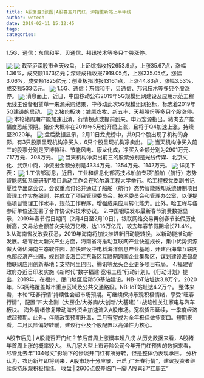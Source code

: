 ```yaml
---
title: A股复盘8张图|A股喜迎开门红，沪指重新站上半年线
author: wetech
date: 2019-02-11 15:12:45
tags: 
categories: 
---
```

1.5G、通信：东信和平、贝通信、邦讯技术等多只个股涨停。
<!-- more -->
<img align="center" border="0" src="https://imgcdn.yicai.com/uppics/images/2019/02/e882cdacfaff0d04272047903b73296f.jpg" />
<img align="center" border="0" src="https://imgcdn.yicai.com/uppics/images/2019/02/cd804df3beb444f71a3c3458221d6876.jpg" />
截至沪深股市全天收盘，上证综指收报2653.9点，上涨35.67点，涨幅1.36%，成交额1373亿元；深证成指收报7919.05点，上涨235.05点，涨幅3.06%，成交额1825亿元；创业板指收报1316.1点，上涨44.83点，涨幅3.53%，成交额533亿元。
<img align="center" border="0" src="https://imgcdn.yicai.com/uppics/images/2019/02/76e9506d02e5f4c390a3ab4c47d15a3f.jpg" />
1.5G、通信：东信和平、贝通信、邦讯技术等多只个股涨停。
<img align="center" border="0" src="https://imgcdn.yicai.com/uppics/images/2019/02/8cc8c69de7a4c0f45675bbabebdf1e9a.jpg" />
消息面上，近日，中国移动公布2019年5G规模组网建设及应用示范工程无线主设备租赁单一来源采购结果，中移动此次5G规模组网招标，标志着2019年5G建设的启动。
<img align="center" border="0" src="https://imgcdn.yicai.com/uppics/images/2019/02/d94c7f79e255ebcfde12f72a147e3094.jpg" />
2.猪肉板块：雏鹰农牧、新五丰、天邦股份等多只个股涨停。
<img align="center" border="0" src="https://imgcdn.yicai.com/uppics/images/2019/02/1bd6d93658237d6a6aa3ec6677b766aa.jpg" />
本轮猪周期产能加速出清，行情拐点或提前到来。申万宏源指出，猪肉去产能幅度恐超预期。猪价大概率在2019年5月份开启上涨，且将于Q4加速上涨，持续至2020年。
<img align="center" border="0" src="https://imgcdn.yicai.com/uppics/images/2019/02/1d5c51c52c88f23e4e887a21a8cff112.jpg" />
盘后数据显示，2月11日龙虎榜中，共9只个股出现了机构的身影，有3只股票呈现机构净买入，6只个股呈现机构净卖出。
<img align="center" border="0" src="https://imgcdn.yicai.com/uppics/images/2019/02/1318961e1d67317e5afeccb9adbcf702.jpg" />
当天机构净买入前三的股票分别是罗博特科、节能风电、康龙化成，净买入金额分别为2901万元、717万元、208万元。
<img align="center" border="0" src="https://imgcdn.yicai.com/uppics/images/2019/02/3a0ef59a953efc5299574c5948743dce.jpg" />
当天机构净卖出前三的股票分别是光线传媒、北京文化、武汉中商，净流出金额分别是4334万元、1354万元、1142万元。
<img align="center" border="0" src="https://imgcdn.yicai.com/uppics/images/2019/02/124e2824af3077452e7ee15aa1a00da4.jpg" />
详见下表：
<img align="center" border="0" src="https://imgcdn.yicai.com/uppics/images/2019/02/2d1535857b7a1adbfe2281d7ff0e44e4.jpg" />
1.工信部消息，近日，工业和信息化部高技术船舶专项“船舶（航行）态势智能感知系统研制”项目启动工作会在哈尔滨工程大学举行。哈工程校党委副书记夏桂华出席会议。会议重点讨论并通过了船舶（航行）态势智能感知系统研制项目管理工作实施细则，并成立了项目管理委员会、技术委员会和管理办公室，以便提高项目管理工作水平，规范工作程序，增强成果应用转化能力。此外，哈工程与各参研单位还签署了合作协议和技术协议。
2.中国银联发布最新春节消费数据显示，2019年春节假日期间（2月4日至2月10日），银联网络交易再创春节长假历史新高，交易总金额首次突破万亿级，达1.16万亿元，较去年春节假期增长71.4%。
3.从海南省发改委获悉，2019年海南将加快推进新旧动能转换，以新动能推动新发展。培育壮大新兴产业方面，海南省将推动互联网产业快速成长，集中优势资源做大做优海南生态软件园，加快建设中电科海洋信息产业基地，开建西海岸互联网总部经济产业园，规划建设海口江东新区互联网跨国企业集聚区，谋划建设海甸岛物联网应用创新基地；支持阿里巴巴、腾讯等龙头企业更多项目布局。
4.福建省政府办近日印发实施《新时代“数字福建·宽带工程”行动计划》。《行动计划》提出，2019年，在福州、厦门地区启动5G基站建设。NB-IoT站址达3.8万个。2020年，5G网络覆盖城市重点区域及公共交通路段。NB-IoT站址达4.2万个。
整体来看，本轮“旺春行情”持续性会超市场预期。可继续保持乐观积极情绪，享受“旺春行情”，配置“四大金刚（大房企/大券商/大创新/大基建）”+战略性关注家电与汽车板块。
海外情绪修复带动海外资金加速流入A股市场。宽松货币延续，一季度经济或超预期。此外，伴随政策预期升温，二月有望成为全年极佳做多窗口。短期来看，二月风险偏好转暖，建议行业及个股配置以高弹性为核心。
 
 
A股节后见 | A股能否开门红？节后首周上涨概率超八成
从历史数据来看，A股猪年首周上涨的概率较大。
从几家大型上市寿险公司今年开门红预售的数据来看，尽管比去年“134号文”影响下的惨淡开门红有所好转，但是整体仍表现承压。
分析认为，农历新年即将到来，A股市场十分应景，开启了“旺春行情”，建议投资者继续保持乐观积极情绪。
收盘 | 2600点仅差临门一脚 A股喜迎“红周五”
